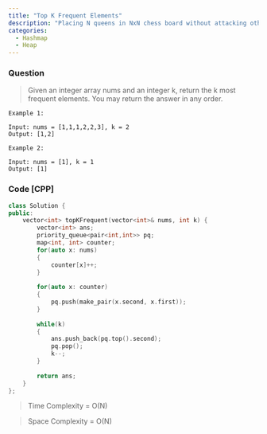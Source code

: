 ```yaml
---
title: "Top K Frequent Elements"
description: "Placing N queens in NxN chess board without attacking other queen"
categories:
  - Hashmap
  - Heap
---
```


### Question

> Given an integer array nums and an integer k, return the k most frequent elements. You may return the answer in any order.

```
Example 1:

Input: nums = [1,1,1,2,2,3], k = 2
Output: [1,2]

Example 2:

Input: nums = [1], k = 1
Output: [1]
```

### Code [CPP]

```cpp
class Solution {
public:
    vector<int> topKFrequent(vector<int>& nums, int k) {
        vector<int> ans;
        priority_queue<pair<int,int>> pq;
        map<int, int> counter;
        for(auto x: nums)
        {
            counter[x]++;
        }
        
        for(auto x: counter)
        {
            pq.push(make_pair(x.second, x.first));
        }
        
        while(k)
        {
            ans.push_back(pq.top().second);
            pq.pop();
            k--;
        }
        
        return ans;
    }
};
```


> Time Complexity = O(N)

> Space Complexity = O(N)

